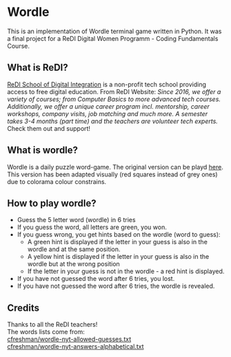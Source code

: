 # Wordle

This is an implementation of Wordle terminal game written in Python. It was a final project for a ReDI Digital Women Programm - Coding Fundamentals Course.

## What is ReDI?

[ReDI School of Digital Integration](https://www.redi-school.org/) is a non-profit tech school providing access to free digital education. From ReDI Website: *Since 2016, we offer a variety of courses; from Computer Basics to more advanced tech courses. Additionally, we offer a unique career program incl. mentorship, career workshops, company visits, job matching and much more. A semester takes 3-4 months (part time) and the teachers are volunteer tech experts.* Check them out and support!

## What is wordle?

Wordle is a daily puzzle word-game. The original version can be playd [here](https://www.nytimes.com/games/wordle/index.html). This version has been adapted visually (red squares instead of grey ones) due to colorama colour constrains.

## How to play wordle?

* Guess the 5 letter word (wordle) in 6 tries
* If you guess the word, all letters are green, you won.
* If you guess wrong, you get hints based on the wordle (word to guess):
	- A green hint is displayed if the letter in your guess is also in the wordle and at the same position.
	- A yellow hint is displayed if the letter in your guess is also in the wordle but at the wrong position
	- If the letter in your guess is not in the wordle - a red hint is displayed.
* If you have not guessed the word after 6 tries, you lost.
* If you have not guessed the word after 6 tries, the wordle is revealed.

## Credits
Thanks to all the ReDI teachers!\
The words lists come from:\
[cfreshman/wordle-nyt-allowed-guesses.txt](https://gist.github.com/cfreshman/40608e78e83eb4e1d60b285eb7e9732f)\
[cfreshman/wordle-nyt-answers-alphabetical.txt](https://gist.github.com/cfreshman/a7b776506c73284511034e63af1017ee)